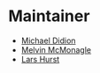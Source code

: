 # Maintainer

- [Michael Didion](mailto:michael.didion@conciso.de)
- [Melvin McMonagle](mailto:melvin.mcmonagle@deutschebahn.com)
- [Lars Hurst](mailto:lars.hurst@deutschebahn.com)
